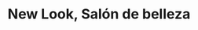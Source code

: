 ---
title: "New Look, Salón de belleza"
url: /rancagua/new-look-salon-de-belleza/
shop: peluquería
---